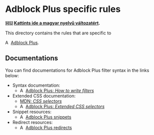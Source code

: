 # Adblock Plus specific rules

**🇭🇺 [Kattints ide a magyar nyelvű változatért][hu-version].**

This directory contains the rules that are specific to
<!--markdownlint-disable MD013-->
<img src="https://cdn.adguard.com/website/github.com/AGLint/abp_logo.svg" width="14px" alt="Adblock Plus logo"> [Adblock Plus][abp-url].
<!--markdownlint-enable MD013-->

## Documentations

You can find documentations for Adblock Plus filter syntax in the links below:

<!--markdownlint-disable MD013-->
- Syntax documentation:
    - <img src="https://cdn.adguard.com/website/github.com/AGLint/abp_logo.svg" width="14px" alt="Adblock Plus logo"> [Adblock Plus: *How to write filters*][abp-filters]
- Extended CSS documentation:
    - [MDN: *CSS selectors*][mdn-css-selectors]
    - <img src="https://cdn.adguard.com/website/github.com/AGLint/abp_logo.svg" width="14px" alt="Adblock Plus logo"> [Adblock Plus: *Extended CSS selectors*][abp-ext-css]
- Snippet resources:
    - <img src="https://cdn.adguard.com/website/github.com/AGLint/abp_logo.svg" width="14px" alt="Adblock Plus logo"> [Adblock Plus snippets][abp-snippets]
- Redirect resources:
    - <img src="https://cdn.adguard.com/website/github.com/AGLint/abp_logo.svg" width="14px" alt="Adblock Plus logo"> [Adblock Plus redirects][abp-redirects]
<!--markdownlint-enable MD013-->

[abp-url]: https://adblockplus.org
[abp-ext-css]: https://help.adblockplus.org/hc/en-us/articles/360062733293#elemhide-emulation
[abp-filters]: https://help.adblockplus.org/hc/en-us/articles/360062733293
[abp-redirects]: https://help.adblockplus.org/hc/en-us/articles/360062733293#rewrite
[abp-snippets]: https://help.adblockplus.org/hc/en-us/articles/1500002338501#snippets-ref
[hu-version]: https://github.com/hufilter/hufilter/blob/master/sections/adblock-plus-specific/README.hu.md
[mdn-css-selectors]: https://developer.mozilla.org/en-US/docs/Web/CSS/CSS_Selectors
